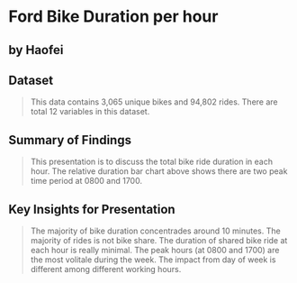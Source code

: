 # Ford Bike Duration per hour
## by Haofei 

## Dataset

> This data contains 3,065 unique bikes and 94,802 rides. There are total 12 variables in this dataset. 


## Summary of Findings

> This presentation is to discuss the total bike ride duration in each hour. The relative duration bar chart above shows there are two peak time period at 0800 and 1700. 


## Key Insights for Presentation

> The majority of bike duration concentrades around 10 minutes. The majority of rides is not bike share. The duration of shared bike ride at each hour is really minimal. The peak hours (at 0800 and 1700) are the most volitale during the week. The impact from day of week is different among different working hours.